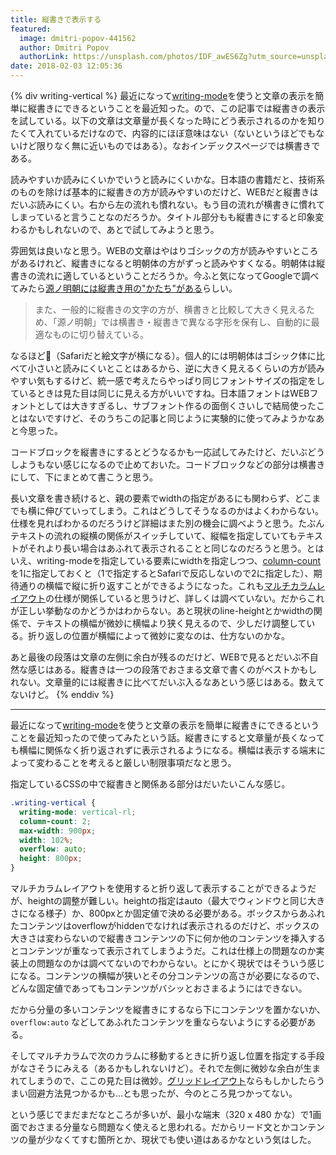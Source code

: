 ```yaml
---
title: 縦書きで表示する
featured:
  image: dmitri-popov-441562
  author: Dmitri Popov
  authorLink: https://unsplash.com/photos/IDF_awES6Zg?utm_source=unsplash&utm_medium=referral&utm_content=creditCopyText
date: 2018-02-03 12:05:36
---
```

{% div writing-vertical %}
最近になって[writing-mode](https://developer.mozilla.org/ja/docs/Web/CSS/writing-mode)を使うと文章の表示を簡単に縦書きにできるということを最近知った。ので、この記事では縦書きの表示を試している。以下の文章は文章量が長くなった時にどう表示されるのかを知りたくて入れているだけなので、内容的にほぼ意味はない（ないというほどでもないけど限りなく無に近いものではある）。なおインデックスページでは横書きである。<!-- more -->

読みやすいか読みにくいかでいうと読みにくいかな。日本語の書籍だと、技術系のものを除けば基本的に縦書きの方が読みやすいのだけど、WEBだと縦書きはだいぶ読みにくい。右から左の流れも慣れない。もう目の流れが横書きに慣れてしまっていると言うことなのだろうか。タイトル部分もも縦書きにすると印象変わるかもしれないので、あとで試してみようと思う。

雰囲気は良いなと思う。WEBの文章はやはりゴシックの方が読みやすいところがあるけれど、縦書きになると明朝体の方がずっと読みやすくなる。明朝体は縦書きの流れに適しているということだろうか。今ふと気になってGoogleで調べてみたら[源ノ明朝には縦書き用の"かたち"がある](https://news.mynavi.jp/article/20170411-source_han_serif/)らしい。

> また、一般的に縦書きの文字の方が、横書きと比較して大きく見えるため、「源ノ明朝」では横書き・縦書きで異なる字形を保有し、自動的に最適なものに切り替えている。

なるほど🤔（Safariだと絵文字が横になる）。個人的には明朝体はゴシック体に比べて小さいと読みにくいとことはあるから、逆に大きく見えるくらいの方が読みやすい気もするけど、統一感で考えたらやっぱり同じフォントサイズの指定をしているときは見た目は同じに見える方がいいですね。日本語フォントはWEBフォントとしては大きすぎるし、サブフォント作るの面倒くさいしで結局使ったことはないですけど、そのうちこの記事と同じように実験的に使ってみようかなあと今思った。

コードブロックを縦書きにするとどうなるかも一応試してみたけど、だいぶどうしようもない感じになるので止めておいた。コードブロックなどの部分は横書きにして、下にまとめて書こうと思う。

長い文章を書き続けると、親の要素でwidthの指定があるにも関わらず、どこまでも横に伸びていってしまう。これはどうしてそうなるのかはよくわからない。仕様を見ればわかるのだろうけど詳細はまた別の機会に調べようと思う。たぶんテキストの流れの縦横の関係がスイッチしていて、縦幅を指定していてもテキストがそれより長い場合はあふれて表示されることと同じなのだろうと思う。とはいえ、writing-modeを指定している要素にwidthを指定しつつ、[column-count](https://developer.mozilla.org/ja/docs/Web/CSS/column-count)を1に指定しておくと（1で指定するとSafariで反応しないので2に指定した）、期待通りの横幅で縦に折り返すことができるようになった。これも[マルチカラムレイアウト](https://developer.mozilla.org/ja/docs/Web/Guide/CSS/Using_multi-column_layouts)の仕様が関係していると思うけど、詳しくは調べていない。だからこれが正しい挙動なのかどうかはわからない。あと現状のline-heightとかwidthの関係で、テキストの横幅が微妙に横幅より狭く見えるので、少しだけ調整している。折り返しの位置が横幅によって微妙に変なのは、仕方ないのかな。

あと最後の段落は文章の左側に余白が残るのだけど、WEBで見るとだいぶ不自然な感じはある。縦書きは一つの段落でおさまる文章で書くのがベストかもしれない。文章量的には縦書きに比べてだいぶ入るなあという感じはある。数えてないけど。
{% enddiv %}

----
最近になって[writing-mode](https://developer.mozilla.org/ja/docs/Web/CSS/writing-mode)を使うと文章の表示を簡単に縦書きにできるということを最近知ったので使ってみたという話。縦書きにすると文章量が長くなっても横幅に関係なく折り返されずに表示されるようになる。横幅は表示する端末によって変わることを考えると厳しい制限事項だなと思う。

指定しているCSSの中で縦書きと関係ある部分はだいたいこんな感じ。

```css
.writing-vertical {
  writing-mode: vertical-rl;
  column-count: 2;
  max-width: 900px;
  width: 102%;
  overflow: auto;
  height: 800px;
}
```

マルチカラムレイアウトを使用すると折り返して表示することができるようだが、heightの調整が難しい。heightの指定はauto（最大でウィンドウと同じ大きさになる様子）か、800pxとか固定値で決める必要がある。ボックスからあふれたコンテンツはoverflowがhiddenでなければ表示されるのだけど、ボックスの大きさは変わらないので縦書きコンテンツの下に何か他のコンテンツを挿入するとコンテンツが重なって表示されてしまうようだ。これは仕様上の問題なのか実装上の問題なのかは調べてないのでわからない。とにかく現状ではそういう感じになる。コンテンツの横幅が狭いとその分コンテンツの高さが必要になるので、どんな固定値であってもコンテンツがバシッとおさまるようにはできない。

だから分量の多いコンテンツを縦書きにするなら下にコンテンツを置かないか、`overflow:auto` などしてあふれたコンテンツを重ならないようにする必要がある。

そしてマルチカラムで次のカラムに移動するときに折り返し位置を指定する手段がなさそうにみえる（あるかもしれないけど）。それで左側に微妙な余白が生まれてしまうので、ここの見た目は微妙。[グリッドレイアウト](https://developer.mozilla.org/ja/docs/Web/CSS/CSS_Grid_Layout)ならもしかしたらうまい回避方法見つかるかも...とも思ったが、今のところ見つかってない。

という感じでまだまだなところが多いが、最小な端末（320 x 480 かな）で1画面でおさまる分量なら問題なく使えると思われる。だからリード文とかコンテンツの量が少なくてすむ箇所とか、現状でも使い道はあるかなという気はした。
